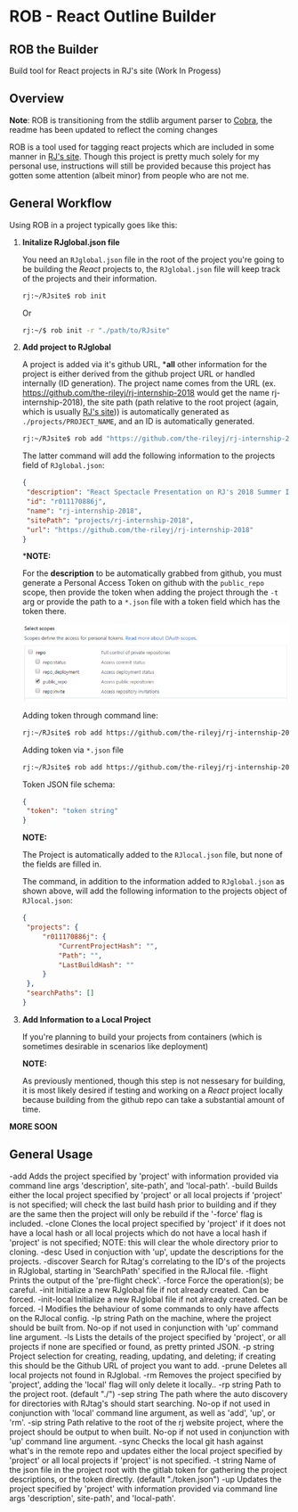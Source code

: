 # ROB - React Outline Builder

## ROB the Builder

Build tool for React projects in RJ's site (Work In Progess)

## Overview

**Note**: ROB is transitioning from the stdlib argument parser to [Cobra](https://github.com/spf13/cobra), the readme has been updated to reflect the coming changes

ROB is a tool used for tagging react projects which are included in some manner in [RJ's site](https://github.com/the-rileyj/RJ-Go-Site-V2). Though this project is pretty much solely for my personal use, instructions will still be provided because this project has gotten some attention (albeit minor) from people who are not me.

## General Workflow

Using ROB in a project typically goes like this:

1. **Initalize RJglobal.json file**

   You need an `RJglobal.json` file in the root of the project you're going to be building the *React* projects to, the `RJglobal.json` file will keep track of the projects and their information.

   ```bash
   rj:~/RJsite$ rob init
   ```

   Or

   ```bash
   rj:~/$ rob init -r "./path/to/RJsite"
   ```

2. **Add project to RJglobal**

   A project is added via it's github URL, ***all** other information for the project is either derived from the github project URL or handled internally (ID generation). The project name comes from the URL (ex. https://github.com/the-rileyj/rj-internship-2018 would get the name rj-internship-2018), the site path (path relative to the root project (again, which is usually [RJ's site](https://github.com/the-rileyj/RJ-Go-Site-V2))) is automatically generated as `./projects/PROJECT_NAME`, and an ID is automatically generated.

   ```bash
   rj:~/RJsite$ rob add "https://github.com/the-rileyj/rj-internship-2018"
   ```

   The latter command will add the following information to the projects field of `RJglobal.json`:

   ```JSON
   {
    "description": "React Spectacle Presentation on RJ's 2018 Summer Internship",
    "id": "r011170886j",
    "name": "rj-internship-2018",
    "sitePath": "projects/rj-internship-2018",
    "url": "https://github.com/the-rileyj/rj-internship-2018"
   }
   ```

   ***NOTE:**

   For the **description** to be automatically grabbed from github, you must generate a Personal Access Token on github with the `public_repo` scope, then provide the token when adding the project through the `-t` arg or provide the path to a `*.json` file with a token field which has the token there.

   ![public_repo scope][public_repo_scope]

   Adding token through command line:

   ```bash
   rj:~/RJsite$ rob add https://github.com/the-rileyj/rj-internship-2018 -t "github PAC Token"
   ```

   Adding token via `*.json` file

   ```bash
   rj:~/RJsite$ rob add https://github.com/the-rileyj/rj-internship-2018 -t "path/to/token/json/token.json" ...
   ```

   Token JSON file schema:

   ```JSON
   {
    "token": "token string"
   }
   ```

   **NOTE:**

   The Project is automatically added to the `RJlocal.json` file, but none of the fields are filled in.

   The command, in addition to the information added to `RJglobal.json` as shown above,  will add the following information to the projects object of `RJlocal.json`:

   ```JSON
   {
    "projects": {
        "r011170886j": {
            "CurrentProjectHash": "",
            "Path": "",
            "LastBuildHash": ""
        }
    },
    "searchPaths": []
   }
   ```

3. **Add Information to a Local Project**

   If you're planning to build your projects from containers (which is sometimes desirable in scenarios like deployment)

   **NOTE:**

   As previously mentioned, though this step is not nessesary for building, it is most likely desired if testing and working on a  *React* project locally because building from the github repo can take a substantial amount of time.

**MORE SOON**


## General Usage




  -add
        Adds the project specified by 'project' with information provided via command line args 'description', site-path', and 'local-path'.
  -build
        Builds either the local project specified by 'project' or all local projects if 'project' is not specified; will check the last build hash prior to building and if they are the same then the project will only be rebuild if the '-force' flag is included.
  -clone
        Clones the local project specified by 'project' if it does not have a local hash or all local projects which do not have a local hash if 'project' is not specified; NOTE: this will clear the whole directory prior to cloning.
  -desc
        Used in conjuction with 'up', update the descriptions for the projects.
  -discover
        Search for RJtag's correlating to the ID's of the projects in RJglobal, starting in 'SearchPath' specified in the RJlocal file.
  -flight
        Prints the output of the 'pre-flight check'.
  -force
        Force the operation(s); be careful.
  -init
        Initialize a new RJglobal file if not already created. Can be forced.
  -init-local
        Initialize a new RJglobal file if not already created. Can be forced.
  -l    Modifies the behaviour of some commands to only have affects on the RJlocal config.
  -lp string
        Path on the machine, where the project should be built from. No-op if not used in conjunction with 'up' command line argument.
  -ls
        Lists the details of the project specified by 'project', or all projects if none are specified or found, as pretty printed JSON.
  -p string
        Project selection for creating, reading, updating, and deleting; if creating this should be the Github URL of project you want to add.
  -prune
        Deletes all local projects not found in RJglobal.
  -rm
        Removes the project specified by 'project', adding the 'local' flag will only delete it locally..
  -rp string
        Path to the project root. (default "./")
  -sep string
        The path where the auto discovery for directories with RJtag's should start searching. No-op if not used in conjunction with 'local' command line argument, as well as 'add', 'up', or 'rm'.
  -sip string
        Path relative to the root of the rj website project, where the project should be output to when built. No-op if not used in conjunction with 'up' command line argument.
  -sync
        Checks the local git hash against what's in the remote repo and updates either the local project specified by 'project' or all local projects if 'project' is not specified.
  -t string
        Name of the json file in the project root with the gitlab token for gathering the project descriptions, or the token directly. (default "./token.json")
  -up
        Updates the project specified by 'project' with information provided via command line args 'description', site-path', and 'local-path'.


[public_repo_scope]: https://github.com/the-rileyj/rob-the-builder/raw/master/repo_images/scopes.PNG "public_repo scope"
